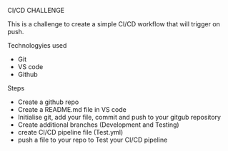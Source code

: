 CI/CD CHALLENGE

This is a challenge to create a simple CI/CD workflow that will trigger on push.

Technologyies used
- Git
- VS code
- Github

Steps
- Create a github repo
- Create a README.md file in VS code
- Initialise git, add your file, commit and push to your gitgub repository
- Create additional branches (Development and Testing)
- create CI/CD pipeline file (Test.yml)
- push a file to your repo to Test your CI/CD pipeline 